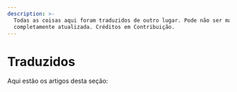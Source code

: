 ```yaml
---
description: >-
  Todas as coisas aqui foram traduzidos de outro lugar. Pode não ser mantida
  completamente atualizada. Créditos em Contribuição.
---
```


# Traduzidos

Aqui estão os artigos desta seção:
